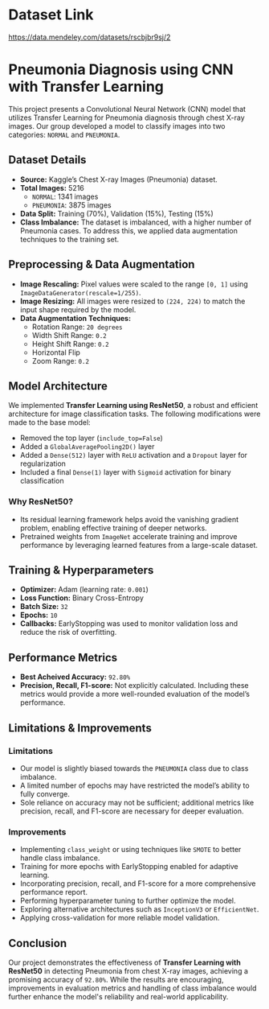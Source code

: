 # Dataset Link
https://data.mendeley.com/datasets/rscbjbr9sj/2

# Pneumonia Diagnosis using CNN with Transfer Learning

This project presents a Convolutional Neural Network (CNN) model that utilizes Transfer Learning for Pneumonia diagnosis through chest X-ray images. Our group developed a model to classify images into two categories: `NORMAL` and `PNEUMONIA`.

## Dataset Details

- **Source:** Kaggle’s Chest X-ray Images (Pneumonia) dataset.
- **Total Images:** 5216  
  - `NORMAL`: 1341 images  
  - `PNEUMONIA`: 3875 images
- **Data Split:** Training (70%), Validation (15%), Testing (15%)
- **Class Imbalance:** The dataset is imbalanced, with a higher number of Pneumonia cases. To address this, we applied data augmentation techniques to the training set.

## Preprocessing & Data Augmentation

- **Image Rescaling:** Pixel values were scaled to the range `[0, 1]` using `ImageDataGenerator(rescale=1/255)`.
- **Image Resizing:** All images were resized to `(224, 224)` to match the input shape required by the model.
- **Data Augmentation Techniques:**
  - Rotation Range: `20 degrees`
  - Width Shift Range: `0.2`
  - Height Shift Range: `0.2`
  - Horizontal Flip
  - Zoom Range: `0.2`

## Model Architecture

We implemented **Transfer Learning using ResNet50**, a robust and efficient architecture for image classification tasks. The following modifications were made to the base model:

- Removed the top layer (`include_top=False`)
- Added a `GlobalAveragePooling2D()` layer
- Added a `Dense(512)` layer with `ReLU` activation and a `Dropout` layer for regularization
- Included a final `Dense(1)` layer with `Sigmoid` activation for binary classification

### Why ResNet50?
- Its residual learning framework helps avoid the vanishing gradient problem, enabling effective training of deeper networks.
- Pretrained weights from `ImageNet` accelerate training and improve performance by leveraging learned features from a large-scale dataset.

## Training & Hyperparameters

- **Optimizer:** Adam (learning rate: `0.001`)
- **Loss Function:** Binary Cross-Entropy
- **Batch Size:** `32`
- **Epochs:** `10`
- **Callbacks:** EarlyStopping was used to monitor validation loss and reduce the risk of overfitting.

## Performance Metrics

- **Best Acheived Accuracy:** `92.80%`
- **Precision, Recall, F1-score:** Not explicitly calculated. Including these metrics would provide a more well-rounded evaluation of the model’s performance.

## Limitations & Improvements

### Limitations
- Our model is slightly biased towards the `PNEUMONIA` class due to class imbalance.
- A limited number of epochs may have restricted the model’s ability to fully converge.
- Sole reliance on accuracy may not be sufficient; additional metrics like precision, recall, and F1-score are necessary for deeper evaluation.

### Improvements
- Implementing `class_weight` or using techniques like `SMOTE` to better handle class imbalance.
- Training for more epochs with EarlyStopping enabled for adaptive learning.
- Incorporating precision, recall, and F1-score for a more comprehensive performance report.
- Performing hyperparameter tuning to further optimize the model.
- Exploring alternative architectures such as `InceptionV3` or `EfficientNet`.
- Applying cross-validation for more reliable model validation.

## Conclusion

Our project demonstrates the effectiveness of **Transfer Learning with ResNet50** in detecting Pneumonia from chest X-ray images, achieving a promising accuracy of `92.80%`. While the results are encouraging, improvements in evaluation metrics and handling of class imbalance would further enhance the model's reliability and real-world applicability.
